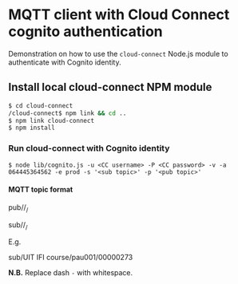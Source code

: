 # MQTT client with Cloud Connect cognito authentication

Demonstration on how to use the `cloud-connect` Node.js module to authenticate with Cognito identity.

## Install local cloud-connect NPM module

```bash
$ cd cloud-connect
/cloud-connect$ npm link && cd ..
$ npm link cloud-connect
$ npm install
```

### Run cloud-connect with Cognito identity

```
$ node lib/cognito.js -u <CC username> -P <CC password> -v -a 064445364562 -e prod -s '<sub topic>' -p '<pub topic>'
```

#### MQTT topic format

pub/<root domain>/<sub domain>/<thing name>

sub/<root domain>/<sub domain>/<thing name>


E.g.

sub/UIT IFI course/pau001/00000273

**N.B.** Replace dash `-` with whitespace.
